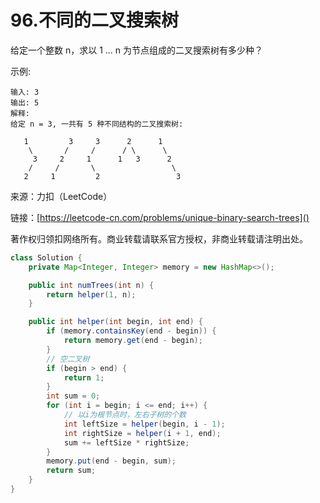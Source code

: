# 96.不同的二叉搜索树
给定一个整数 n，求以 1 ... n 为节点组成的二叉搜索树有多少种？

示例:

```
输入: 3
输出: 5
解释:
给定 n = 3, 一共有 5 种不同结构的二叉搜索树:

   1         3     3      2      1
    \       /     /      / \      \
     3     2     1      1   3      2
    /     /       \                 \
   2     1         2                 3
```

来源：力扣（LeetCode）

链接：[https://leetcode-cn.com/problems/unique-binary-search-trees]()

著作权归领扣网络所有。商业转载请联系官方授权，非商业转载请注明出处。

```java
class Solution {
    private Map<Integer, Integer> memory = new HashMap<>();

    public int numTrees(int n) {
        return helper(1, n);
    }

    public int helper(int begin, int end) {
        if (memory.containsKey(end - begin)) {
            return memory.get(end - begin);
        }
        // 空二叉树
        if (begin > end) {
            return 1;
        }
        int sum = 0;
        for (int i = begin; i <= end; i++) {
            // 以i为根节点时，左右子树的个数
            int leftSize = helper(begin, i - 1);
            int rightSize = helper(i + 1, end);
            sum += leftSize * rightSize;
        }
        memory.put(end - begin, sum);
        return sum;
    }
}
```